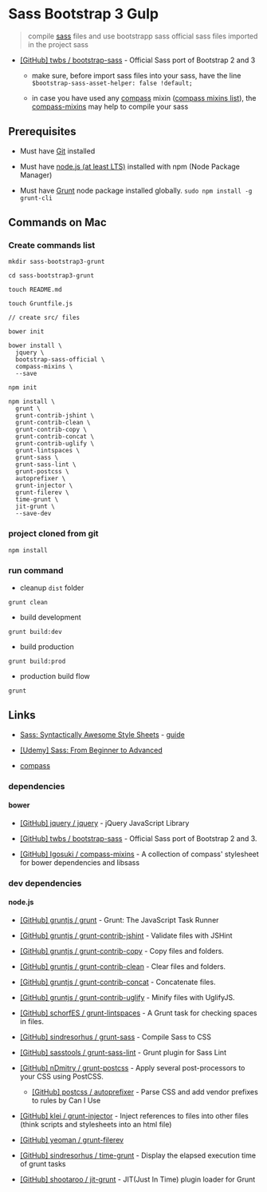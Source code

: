 # Sass Bootstrap 3 Gulp

> compile [sass](http://sass-lang.com/) files and use bootstrapp sass official sass files imported in the project sass

* [[GitHub] twbs / bootstrap-sass](https://github.com/twbs/bootstrap-sass) - Official Sass port of Bootstrap 2 and 3

  * make sure, before import sass files into your sass, have the line `$bootstrap-sass-asset-helper: false !default;`

  * in case you have used any [compass](http://compass-style.org/) mixin ([compass mixins list](http://compass-style.org/index/mixins/)), the [compass-mixins](https://github.com/Igosuki/compass-mixins) may help to compile your sass

## Prerequisites

* Must have [Git](http://git-scm.com/) installed

* Must have [node.js (at least LTS)](http://nodejs.org/) installed with npm (Node Package Manager)

* Must have [Grunt](https://github.com/gruntjs/grunt) node package installed globally.  `sudo npm install -g grunt-cli`


## Commands on Mac

### Create commands list

```
mkdir sass-bootstrap3-grunt

cd sass-bootstrap3-grunt

touch README.md

touch Gruntfile.js

// create src/ files

bower init

bower install \
  jquery \
  bootstrap-sass-official \
  compass-mixins \
  --save

npm init

npm install \
  grunt \
  grunt-contrib-jshint \
  grunt-contrib-clean \
  grunt-contrib-copy \
  grunt-contrib-concat \
  grunt-contrib-uglify \
  grunt-lintspaces \
  grunt-sass \
  grunt-sass-lint \
  grunt-postcss \
  autoprefixer \
  grunt-injector \
  grunt-filerev \
  time-grunt \
  jit-grunt \
  --save-dev

```

### project cloned from git

```
npm install
```

### run command

* cleanup `dist` folder

```
grunt clean
```

* build development

```
grunt build:dev
```

* build production

```
grunt build:prod
```

* production build flow

```
grunt
```

## Links

* [Sass: Syntactically Awesome Style Sheets](http://sass-lang.com/) - [guide](http://sass-lang.com/guide)

* [[Udemy] Sass: From Beginner to Advanced](https://www.udemy.com/sass-from-beginner-to-advanced/)

* [compass](http://compass-style.org/)

### dependencies

#### bower

* [[GitHub] jquery / jquery](https://github.com/jquery/jquery) - jQuery JavaScript Library

* [[GitHub] twbs / bootstrap-sass](https://github.com/twbs/bootstrap-sass) - Official Sass port of Bootstrap 2 and 3.

* [[GitHub] Igosuki / compass-mixins](https://github.com/Igosuki/compass-mixins) - A collection of compass' stylesheet for bower dependencies and libsass

### dev dependencies

#### node.js

* [[GitHub] gruntjs / grunt](https://github.com/gruntjs/grunt) - Grunt: The JavaScript Task Runner

* [[GitHub] gruntjs / grunt-contrib-jshint](https://github.com/gruntjs/grunt-contrib-jshint) - Validate files with JSHint

* [[GitHub] gruntjs / grunt-contrib-copy](https://github.com/gruntjs/grunt-contrib-copy) - Copy files and folders.

* [[GitHub] gruntjs / grunt-contrib-clean](https://github.com/gruntjs/grunt-contrib-clean) - Clear files and folders.

* [[GitHub] gruntjs / grunt-contrib-concat](https://github.com/gruntjs/grunt-contrib-concat) - Concatenate files.

* [[GitHub] gruntjs / grunt-contrib-uglify](https://github.com/gruntjs/grunt-contrib-uglify) - Minify files with UglifyJS.

* [[GitHub] schorfES / grunt-lintspaces](https://github.com/schorfES/grunt-lintspaces) - A Grunt task for checking spaces in files.

* [[GitHub] sindresorhus / grunt-sass](https://github.com/sindresorhus/grunt-sass) - Compile Sass to CSS

* [[GitHub] sasstools / grunt-sass-lint](https://github.com/sasstools/grunt-sass-lint) - Grunt plugin for Sass Lint

* [[GitHub] nDmitry / grunt-postcss](https://github.com/nDmitry/grunt-postcss) - Apply several post-processors to your CSS using PostCSS.

  * [[GitHub] postcss / autoprefixer](https://github.com/postcss/autoprefixer) - Parse CSS and add vendor prefixes to rules by Can I Use

* [[GitHub] klei / grunt-injector](https://github.com/klei/grunt-injector) - Inject references to files into other files (think scripts and stylesheets into an html file)

* [[GitHub] yeoman / grunt-filerev](https://github.com/yeoman/grunt-filerev)

* [[GitHub] sindresorhus / time-grunt](https://github.com/sindresorhus/time-grunt) - Display the elapsed execution time of grunt tasks

* [[GitHub] shootaroo / jit-grunt](https://github.com/shootaroo/jit-grunt) - JIT(Just In Time) plugin loader for Grunt
